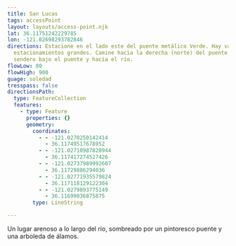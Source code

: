 ```yaml
---
title: San Lucas
tags: accessPoint
layout: layouts/access-point.njk
lat: 36.11751242229785
lon: -121.02698293782846
directions: Estacione en el lado este del puente metálico Verde. Hay varios
  estacionamientos grandes. Camine hacia la derecha (norte) del puente y siga un
  sendero bajo el puente y hacia el río.
flowLow: 80
flowHigh: 900
guage: soledad
tresspass: false
directionsPath:
  type: FeatureCollection
  features:
    - type: Feature
      properties: {}
      geometry:
        coordinates:
          - - -121.0270250142414
            - 36.11749517678952
          - - -121.02710987820944
            - 36.117417274527426
          - - -121.02737989992607
            - 36.11729886294036
          - - -121.02771935579824
            - 36.117118129122304
          - - -121.0279893775149
            - 36.11699036875875
        type: LineString

---
```



Un lugar arenoso a lo largo del río, sombreado por un pintoresco puente y una arboleda de álamos.

